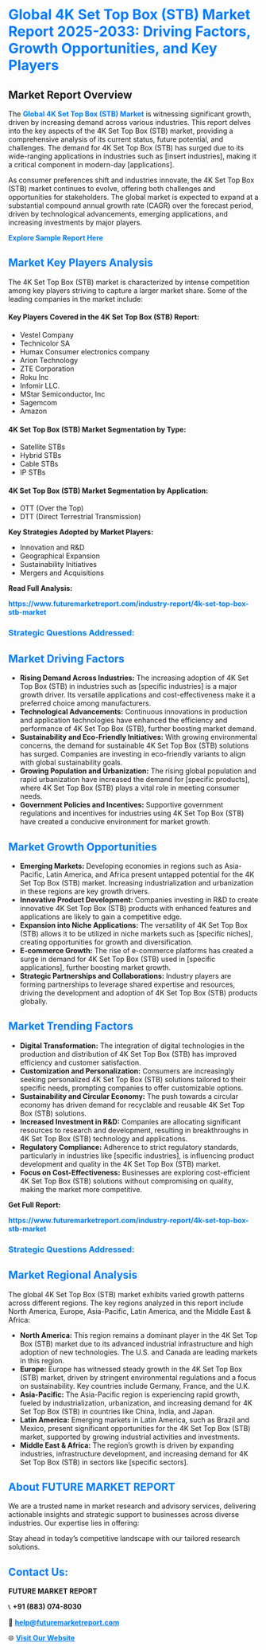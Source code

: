 <h1 style="color: #007BFF;">Global 4K Set Top Box (STB) Market Report 2025-2033: Driving Factors, Growth Opportunities, and Key Players</h1>

<section id="overview">
<h2>Market Report Overview</h2>
<p>The <a href="https://www.futuremarketreport.com/industry-report/4k-set-top-box-stb-market" style="color: #007BFF; text-decoration: none;"><strong>Global 4K Set Top Box (STB) Market</strong></a> is witnessing significant growth, driven by increasing demand across various industries. This report delves into the key aspects of the 4K Set Top Box (STB) market, providing a comprehensive analysis of its current status, future potential, and challenges. The demand for 4K Set Top Box (STB) has surged due to its wide-ranging applications in industries such as [insert industries], making it a critical component in modern-day [applications].</p>
<p>As consumer preferences shift and industries innovate, the 4K Set Top Box (STB) market continues to evolve, offering both challenges and opportunities for stakeholders. The global market is expected to expand at a substantial compound annual growth rate (CAGR) over the forecast period, driven by technological advancements, emerging applications, and increasing investments by major players.</p>
</section>

<section id="overview">
<p><a href="https://www.futuremarketreport.com/request-sample/reportId=63073" style="color: #007BFF; text-decoration: none;"><strong>Explore Sample Report Here</strong></a></p>
</section>

<section id="key-players">
<h2 style="color: #007BFF;">Market Key Players Analysis</h2>
<p>The 4K Set Top Box (STB) market is characterized by intense competition among key players striving to capture a larger market share. Some of the leading companies in the market include:</p>
<h4>Key Players Covered in the 4K Set Top Box (STB) Report:</h4>
<ul><li>Vestel Company</li><li>Technicolor SA</li><li>Humax Consumer electronics company</li><li>Arion Technology</li><li>ZTE Corporation</li><li>Roku Inc</li><li>Infomir LLC.</li><li>MStar Semiconductor, Inc</li><li>Sagemcom</li><li>Amazon</li></ul>
<h4>4K Set Top Box (STB) Market Segmentation by Type:</h4>
<ul><li>Satellite STBs</li><li>Hybrid STBs</li><li>Cable STBs</li><li>IP STBs</li></ul>

<h4>4K Set Top Box (STB) Market Segmentation by Application:</h4>
<ul><li>OTT (Over the Top)</li><li>DTT (Direct Terrestrial Transmission)</li></ul>
<p><strong>Key Strategies Adopted by Market Players:</strong></p>
<ul>
<li>Innovation and R&D</li>
<li>Geographical Expansion</li>
<li>Sustainability Initiatives</li>
<li>Mergers and Acquisitions</li>
</ul>
</section>

<section>
<p><strong>Read Full Analysis: </strong></p><a href="https://www.futuremarketreport.com/industry-report/4k-set-top-box-stb-market" style="color: #007BFF; text-decoration: none;"><strong>https://www.futuremarketreport.com/industry-report/4k-set-top-box-stb-market</strong></a>
<h3 style="color: #007BFF;">Strategic Questions Addressed:</h3>
</section>

<section id="driving-factors">
<h2 style="color: #007BFF;">Market Driving Factors</h2>
<ul>
<li><strong>Rising Demand Across Industries:</strong> The increasing adoption of 4K Set Top Box (STB) in industries such as [specific industries] is a major growth driver. Its versatile applications and cost-effectiveness make it a preferred choice among manufacturers.</li>
<li><strong>Technological Advancements:</strong> Continuous innovations in production and application technologies have enhanced the efficiency and performance of 4K Set Top Box (STB), further boosting market demand.</li>
<li><strong>Sustainability and Eco-Friendly Initiatives:</strong> With growing environmental concerns, the demand for sustainable 4K Set Top Box (STB) solutions has surged. Companies are investing in eco-friendly variants to align with global sustainability goals.</li>
<li><strong>Growing Population and Urbanization:</strong> The rising global population and rapid urbanization have increased the demand for [specific products], where 4K Set Top Box (STB) plays a vital role in meeting consumer needs.</li>
<li><strong>Government Policies and Incentives:</strong> Supportive government regulations and incentives for industries using 4K Set Top Box (STB) have created a conducive environment for market growth.</li>
</ul>
</section>

<section id="growth-opportunities">
<h2 style="color: #007BFF;">Market Growth Opportunities</h2>
<ul>
<li><strong>Emerging Markets:</strong> Developing economies in regions such as Asia-Pacific, Latin America, and Africa present untapped potential for the 4K Set Top Box (STB) market. Increasing industrialization and urbanization in these regions are key growth drivers.</li>
<li><strong>Innovative Product Development:</strong> Companies investing in R&D to create innovative 4K Set Top Box (STB) products with enhanced features and applications are likely to gain a competitive edge.</li>
<li><strong>Expansion into Niche Applications:</strong> The versatility of 4K Set Top Box (STB) allows it to be utilized in niche markets such as [specific niches], creating opportunities for growth and diversification.</li>
<li><strong>E-commerce Growth:</strong> The rise of e-commerce platforms has created a surge in demand for 4K Set Top Box (STB) used in [specific applications], further boosting market growth.</li>
<li><strong>Strategic Partnerships and Collaborations:</strong> Industry players are forming partnerships to leverage shared expertise and resources, driving the development and adoption of 4K Set Top Box (STB) products globally.</li>
</ul>
</section>

<section id="trending-factors">
<h2 style="color: #007BFF;">Market Trending Factors</h2>
<ul>
<li><strong>Digital Transformation:</strong> The integration of digital technologies in the production and distribution of 4K Set Top Box (STB) has improved efficiency and customer satisfaction.</li>
<li><strong>Customization and Personalization:</strong> Consumers are increasingly seeking personalized 4K Set Top Box (STB) solutions tailored to their specific needs, prompting companies to offer customizable options.</li>
<li><strong>Sustainability and Circular Economy:</strong> The push towards a circular economy has driven demand for recyclable and reusable 4K Set Top Box (STB) solutions.</li>
<li><strong>Increased Investment in R&D:</strong> Companies are allocating significant resources to research and development, resulting in breakthroughs in 4K Set Top Box (STB) technology and applications.</li>
<li><strong>Regulatory Compliance:</strong> Adherence to strict regulatory standards, particularly in industries like [specific industries], is influencing product development and quality in the 4K Set Top Box (STB) market.</li>
<li><strong>Focus on Cost-Effectiveness:</strong> Businesses are exploring cost-efficient 4K Set Top Box (STB) solutions without compromising on quality, making the market more competitive.</li>
</ul>
</section>

<section>
<p><strong>Get Full Report: </strong></p><a href="https://www.futuremarketreport.com/industry-report/4k-set-top-box-stb-market" style="color: #007BFF; text-decoration: none;"><strong>https://www.futuremarketreport.com/industry-report/4k-set-top-box-stb-market</strong></a>
<h3 style="color: #007BFF;">Strategic Questions Addressed:</h3>
</section>


<section id="regional-analysis">
<h2 style="color: #007BFF;">Market Regional Analysis</h2>
<p>The global 4K Set Top Box (STB) market exhibits varied growth patterns across different regions. The key regions analyzed in this report include North America, Europe, Asia-Pacific, Latin America, and the Middle East & Africa:</p>
<ul>
<li><strong>North America:</strong> This region remains a dominant player in the 4K Set Top Box (STB) market due to its advanced industrial infrastructure and high adoption of new technologies. The U.S. and Canada are leading markets in this region.</li>
<li><strong>Europe:</strong> Europe has witnessed steady growth in the 4K Set Top Box (STB) market, driven by stringent environmental regulations and a focus on sustainability. Key countries include Germany, France, and the U.K.</li>
<li><strong>Asia-Pacific:</strong> The Asia-Pacific region is experiencing rapid growth, fueled by industrialization, urbanization, and increasing demand for 4K Set Top Box (STB) in countries like China, India, and Japan.</li>
<li><strong>Latin America:</strong> Emerging markets in Latin America, such as Brazil and Mexico, present significant opportunities for the 4K Set Top Box (STB) market, supported by growing industrial activities and investments.</li>
<li><strong>Middle East & Africa:</strong> The region’s growth is driven by expanding industries, infrastructure development, and increasing demand for 4K Set Top Box (STB) in sectors like [specific sectors].</li>
</ul>
</section>

<footer>
<h2 style="color: #007BFF;">About FUTURE MARKET REPORT</h2>
<p>We are a trusted name in market research and advisory services, delivering actionable insights and strategic support to businesses across diverse industries. Our expertise lies in offering:</p>

<p>Stay ahead in today’s competitive landscape with our tailored research solutions.</p>

<h2 style="color: #007BFF;">Contact Us:</h2>
<p><strong>FUTURE MARKET REPORT</strong></p>
<p>📞 <strong>+91 (883) 074-8030</strong></p>
<p>📧 <strong><a href="mailto:help@futuremarketreport.com" style="color: #007BFF;">help@futuremarketreport.com</a></strong></p>
<p>🌐 <strong><a href="https://www.futuremarketreport.com/" style="color: #007BFF;">Visit Our Website</a></strong></p>
</footer>